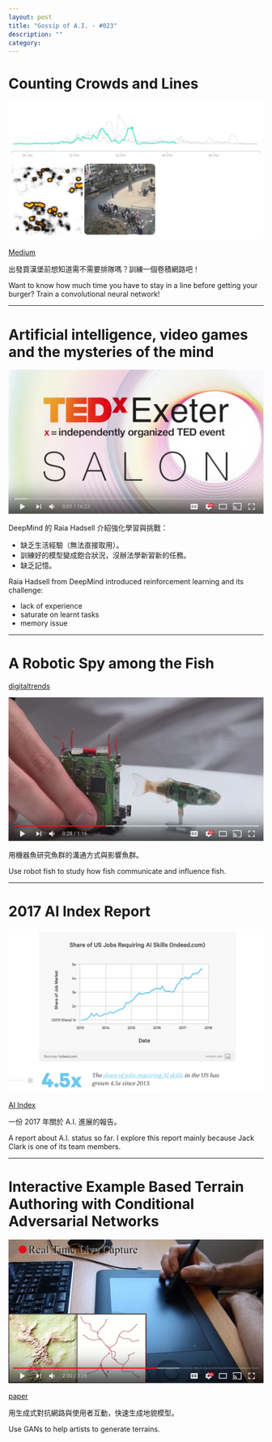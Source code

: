 ```yaml
---
layout: post
title: "Gossip of A.I. - #023"
description: ""
category:
---
```


# Counting Crowds and Lines

![](/assets/images/post-20171211-gossip-of-ai-023-00.jpg)

[Medium](https://medium.com/@dimroc/counting-crowds-and-lines-fe08c98612b3)

出發買漢堡前想知道需不需要排隊嗎？訓練一個卷積網路吧！

Want to know how much time you have to stay in a line before getting your burger? Train a convolutional neural network!

---

# Artificial intelligence, video games and the mysteries of the mind

[![](/assets/images/post-20171211-gossip-of-ai-023-01.png)](https://youtu.be/mqma6GpM7vM)

DeepMind 的 Raia Hadsell 介紹強化學習與挑戰：

* 缺乏生活經驗（無法直接取用）。
* 訓練好的模型變成飽合狀況，沒辦法學新習新的任務。
* 缺乏記憶。

Raia Hadsell from DeepMind introduced reinforcement learning and its challenge:

* lack of experience
* saturate on learnt tasks
* memory issue

---

# A Robotic Spy among the Fish

[digitaltrends](https://www.digitaltrends.com/cool-tech/robot-spy-fish/)

[![](/assets/images/post-20171211-gossip-of-ai-023-02.png)](https://youtu.be/eoElxhjXfpQ)

用機器魚研究魚群的溝通方式與影響魚群。

Use robot fish to study how fish communicate and influence fish.

---

# 2017 AI Index Report

![](/assets/images/post-20171211-gossip-of-ai-023-03.png)

[AI Index](http://www.aiindex.org/)

一份 2017 年關於 A.I. 進展的報告。

A report about A.I. status so far. I explore this report mainly because Jack Clark is one of its team members.

---

# Interactive Example Based Terrain Authoring with Conditional Adversarial Networks

[![](/assets/images/post-20171211-gossip-of-ai-023-04.png)](https://youtu.be/5w685udM838)

[paper](http://liris.cnrs.fr/eric.guerin/interactive-example-based-terrain-authoring-with-conditional-generative-adversarial-networks/)

用生成式對抗網路與使用者互動，快速生成地貌模型。

Use GANs to help artists to generate terrains.
